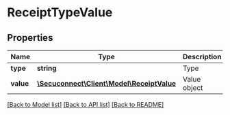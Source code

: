 # ReceiptTypeValue

## Properties
Name | Type | Description | Notes
------------ | ------------- | ------------- | -------------
**type** | **string** | Type | [optional] 
**value** | [**\Secuconnect\Client\Model\ReceiptValue**](ReceiptValue.md) | Value object | [optional] 

[[Back to Model list]](../README.md#documentation-for-models) [[Back to API list]](../README.md#documentation-for-api-endpoints) [[Back to README]](../README.md)


